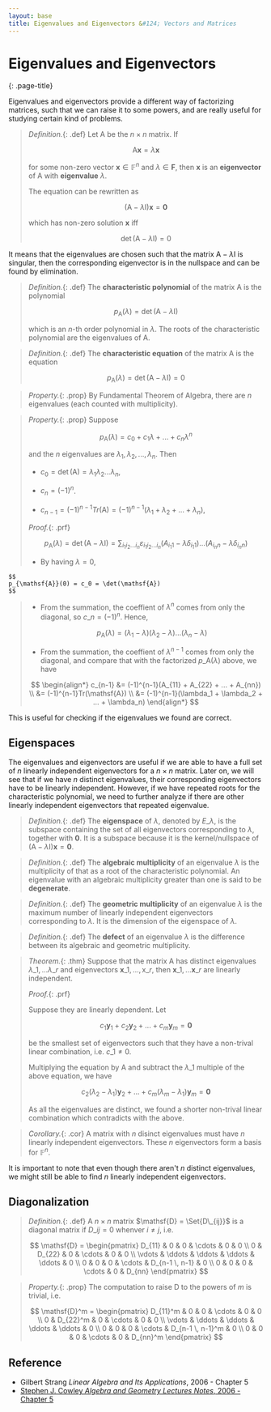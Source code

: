 ```yaml
---
layout: base
title: Eigenvalues and Eigenvectors &#124; Vectors and Matrices
---
```


# Eigenvalues and Eigenvectors
{: .page-title}

Eigenvalues and eigenvectors provide a different way of factorizing matrices, such that we can raise it to some powers, and are really useful for studying certain kind of problems.

> *Definition.*{: .def}
> Let $\mathsf{A}$ be the $n \times n$ matrix. If
>
> $$
  \mathsf{A}\mathbf{x} = \lambda \mathbf{x}
  $$
>
> for some non-zero vector $\mathbf{x} \in \mathbb{F}^n$ and $\lambda \in \mathbf{F}$,
> then $\mathbf{x}$ is an **eigenvector** of $\mathsf{A}$ with **eigenvalue** $\lambda$.
>
> The equation can be rewritten as
>
> $$
  (\mathsf{A} - \lambda \mathsf{I}) \mathbf{x} = \mathbf{0}
  $$
>
> which has non-zero solution $\mathbf{x}$ iff
>
> $$
  \det(\mathsf{A} - \lambda \mathsf{I}) = 0
  $$

It means that the eigenvalues are chosen such that the matrix $\mathsf{A} - \lambda\mathsf{I}$ is singular,
then the corresponding eigenvector is in the nullspace and can be found by elimination.

> *Definition.*{: .def}
> The **characteristic polynomial** of the matrix $\mathsf{A}$ is the polynomial
>
> $$
  p_{\mathsf{A}}(\lambda) = \det(\mathsf{A} - \lambda\mathsf{I})
  $$
>
> which is an $n$-th order polynomial in $\lambda$.
> The roots of the characteristic polynomial are the eigenvalues of $\mathsf{A}$.

> *Definition.*{: .def}
> The **characteristic equation** of the matrix $\mathsf{A}$ is the equation
>
> $$
  p_{\mathsf{A}}(\lambda) = \det(\mathsf{A} - \lambda\mathsf{I}) = 0
  $$

> *Property.*{: .prop}
> By Fundamental Theorem of Algebra, there are $n$ eigenvalues (each counted with multiplicity).

> *Property.*{: .prop}
> Suppose
>
> $$
  p_{\mathsf{A}}(\lambda) = c_0 + c_1 \lambda + ... + c_n \lambda^n
  $$
>
> and the $n$ eigenvalues are $\lambda_1, \lambda_2, ..., \lambda_n$. Then
>
> + $c_0 = \det(\mathsf{A}) = \lambda_1 \lambda_2 ... \lambda_n$,
>
> + $c_n = (-1)^n$.
>
> + $c_{n-1} = (-1)^{n-1} Tr(\mathsf{A}) = (-1)^{n-1}(\lambda_1 + \lambda_2 + ... + \lambda_n)$,
>
> *Proof.*{: .prf}
>
> $$
  p_{\mathsf{A}}(\lambda) = \det(\mathsf{A} - \lambda \mathsf{I}) = \sum_{i_1i_2...i_n} \varepsilon_{i_1i_2...i_n} (A_{i_1 1} - \lambda \delta_{i_1 1})\ldots(A_{i_n n} - \lambda \delta_{i_n n})
  $$
>
> + By having $\lambda = 0$,
>
    $$
    p_{\mathsf{A}}(0) = c_0 = \det(\mathsf{A})
    $$
>
> + From the summation, the coeffient of $\lambda^{n}$ comes from only the diagonal, so $c\_n = (-1)^n$. Hence,
>
>   $$
    p_{\mathsf{A}}(\lambda) = (\lambda_1 - \lambda)(\lambda_2 - \lambda)...(\lambda_n - \lambda)
    $$
>
> + From the summation, the coeffient of $\lambda^{n-1}$ comes from only the diagonal, and compare that with the factorized $p\_{\mathsf{A}}(\lambda)$ above, we have
>
>  $$
   \begin{align*}
   c_{n-1} &= (-1)^{n-1}(A_{11} + A_{22} + ... + A_{nn}) \\
           &= (-1)^{n-1}Tr(\mathsf{A}) \\
           &= (-1)^{n-1}(\lambda_1 + \lambda_2 + ... + \lambda_n)
   \end{align*}
   $$

This is useful for checking if the eigenvalues we found are correct.

## Eigenspaces

The eigenvalues and eigenvectors are useful if we are able to have a full set of $n$ linearly independent eigenvectors for a $n \times n$ matrix.
Later on, we will see that if we have $n$ distinct eigenvalues, their corresponding eigenvectors have to be linearly independent.
However, if we have repeated roots for the characteristic polynomial, we need to further analyze if there are other linearly independent eigenvectors that repeated eigenvalue.

> *Definition.*{: .def}
> The **eigenspace** of $\lambda$, denoted by $E\_{\lambda}$, is the subspace containing the set of all eigenvectors corresponding to $\lambda$, together with $\mathbf{0}$.
> It is a subspace because it is the kernel/nullspace of $(\mathsf{A} - \lambda\mathsf{I})\mathbf{x} = \mathbf{0}$.

> *Definition.*{: .def}
> The **algebraic multiplicity** of an eigenvalue $\lambda$ is the multiplicity of that as a root of the characteristic polynomial.
> An eigenvalue with an algebraic multiplicity greater than one is said to be **degenerate**.

> *Definition.*{: .def}
> The **geometric multiplicity** of an eigenvalue $\lambda$ is the maximum number of linearly independent eigenvectors corresponding to $\lambda$.
> It is the dimension of the eigenspace of $\lambda$.

> *Definition.*{: .def}
> The **defect** of an eigenvalue $\lambda$ is the difference between its algebraic and geometric multiplicity.

> *Theorem.*{: .thm}
> Suppose that the matrix $\mathsf{A}$ has distinct eigenvalues $\lambda\_1, ... \lambda\_r$ and eigenvectors $\mathbf{x}\_1, ..., \mathsf{x}\_r$,
> then $\mathbf{x}\_1, ... \mathbf{x}\_r$ are linearly independent.
>
> *Proof.*{: .prf}
>
> Suppose they are linearly dependent. Let
>
> $$
  c_1 \mathbf{y}_1 + c_2 \mathbf{y}_2 + ... + c_m \mathbf{y}_m = \mathbf{0}
  $$
>
> be the smallest set of eigenvectors such that they have a non-trival linear combination, i.e. $c\_1 \not= 0$.
>
> Multiplying the equation by $\mathsf{A}$ and subtract the $\lambda\_1$ multiple of the above equation, we have
>
> $$
  c_2 (\lambda_2 - \lambda_1) \mathbf{y}_2 + ... + c_m (\lambda_m - \lambda_1) \mathbf{y}_m = \mathbf{0}
  $$
>
> As all the eigenvalues are distinct, we found a shorter non-trival linear combination which contradicts with the above.

> *Corollary.*{: .cor}
> A matrix with $n$ disinct eigenvalues must have $n$ linearly independent eigenvectors.
> These $n$ eigenvectors form a basis for $\mathbb{F}^n$.

It is important to note that even though there aren't $n$ distinct eigenvalues,
we might still be able to find $n$ linearly independent eigenvectors.

## Diagonalization

> *Definition.*{: .def}
> A $n \times n$ matrix $\mathsf{D} = \Set{D\_{ij}}$ is a diagonal matrix if $D\_{ij} = 0$ whenver $i \not= j$, i.e.
>
> $$
  \mathsf{D} = \begin{pmatrix}
  D_{11} & 0 & 0 & \cdots & 0 & 0 \\
  0 & D_{22} & 0 & \cdots & 0 & 0 \\
  \vdots & \ddots & \ddots & \ddots & \ddots & 0 \\
  0 & 0 & 0 & \cdots & D_{n-1 \, n-1} & 0 \\
  0 & 0 & 0 & \cdots & 0 & D_{nn}
  \end{pmatrix}
  $$

> *Property.*{: .prop}
> The computation to raise $\mathsf{D}$ to the powers of $m$ is trivial, i.e.
>
> $$
  \mathsf{D}^m = \begin{pmatrix}
  D_{11}^m & 0 & 0 & \cdots & 0 & 0 \\
  0 & D_{22}^m & 0 & \cdots & 0 & 0 \\
  \vdots & \ddots & \ddots & \ddots & \ddots & 0 \\
  0 & 0 & 0 & \cdots & D_{n-1 \, n-1}^m & 0 \\
  0 & 0 & 0 & \cdots & 0 & D_{nn}^m
  \end{pmatrix}
  $$

## Reference

* Gilbert Strang _Linear Algebra and Its Applications_, 2006 - Chapter 5
* [Stephen J. Cowley _Algebra and Geometry Lectures Notes_, 2006 - Chapter 5](https://www.damtp.cam.ac.uk/user/sjc1/teaching/AandG/notes.pdf)
